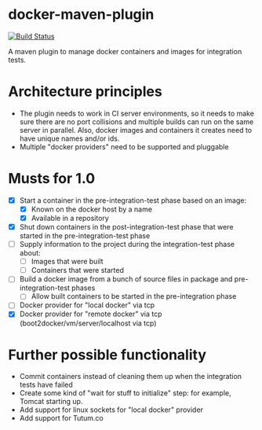 docker-maven-plugin
===================

[![Build Status](https://travis-ci.org/wouterd/docker-maven-plugin.svg?branch=master)](https://travis-ci.org/wouterd/docker-maven-plugin)

A maven plugin to manage docker containers and images for integration tests.

# Architecture principles
* The plugin needs to work in CI server environments, so it needs to make sure there are no port collisions and multiple builds can run on the same server in parallel. Also, docker images and containers it creates need to have unique names and/or ids.
* Multiple "docker providers" need to be supported and pluggable

# Musts for 1.0

- [x] Start a container in the pre-integration-test phase based on an image:
  - [x] Known on the docker host by a name
  - [x] Available in a repository
- [x] Shut down containers in the post-integration-test phase that were started in the pre-integration-test phase
- [ ] Supply information to the project during the integration-test phase about:
  - [ ] Images that were built
  - [ ] Containers that were started
- [ ] Build a docker image from a bunch of source files in package and pre-integration-test phases
  - [ ] Allow built containers to be started in the pre-integration phase
- [ ] Docker provider for "local docker" via tcp
- [X] Docker provider for "remote docker" via tcp (boot2docker/vm/server/localhost via tcp)

# Further possible functionality
* Commit containers instead of cleaning them up when the integration tests have failed
* Create some kind of "wait for stuff to initialize" step: for example, Tomcat starting up.
* Add support for linux sockets for "local docker" provider
* Add support for Tutum.co
